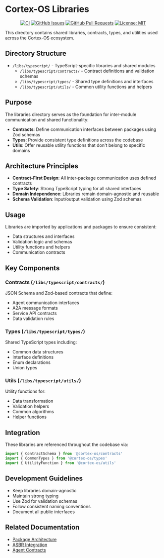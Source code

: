 # Cortex-OS Libraries

<div align="center">

[![CI](https://github.com/cortex-os/cortex-os/actions/workflows/ci.yml/badge.svg)](https://github.com/cortex-os/cortex-os/actions/workflows/ci.yml)
[![GitHub Issues](https://img.shields.io/github/issues/cortex-os/cortex-os)](https://github.com/cortex-os/cortex-os/issues)
[![GitHub Pull Requests](https://img.shields.io/github/issues-pr/cortex-os/cortex-os)](https://github.com/cortex-os/cortex-os/pulls)
[![License: MIT](https://img.shields.io/badge/License-MIT-yellow.svg)](https://opensource.org/licenses/MIT)

</div>

This directory contains shared libraries, contracts, types, and utilities used across the Cortex-OS ecosystem.

## Directory Structure

- `/libs/typescript/` - TypeScript-specific libraries and shared modules
  - `/libs/typescript/contracts/` - Contract definitions and validation schemas
  - `/libs/typescript/types/` - Shared type definitions and interfaces
  - `/libs/typescript/utils/` - Common utility functions and helpers

## Purpose

The libraries directory serves as the foundation for inter-module communication and shared functionality:

- **Contracts**: Define communication interfaces between packages using Zod schemas
- **Types**: Provide consistent type definitions across the codebase
- **Utils**: Offer reusable utility functions that don't belong to specific domains

## Architecture Principles

- **Contract-First Design**: All inter-package communication uses defined contracts
- **Type Safety**: Strong TypeScript typing for all shared interfaces
- **Domain Independence**: Libraries remain domain-agnostic and reusable
- **Schema Validation**: Input/output validation using Zod schemas

## Usage

Libraries are imported by applications and packages to ensure consistent:

- Data structures and interfaces
- Validation logic and schemas
- Utility functions and helpers
- Communication contracts

## Key Components

### Contracts (`/libs/typescript/contracts/`)

JSON Schema and Zod-based contracts that define:

- Agent communication interfaces
- A2A message formats
- Service API contracts
- Data validation rules

### Types (`/libs/typescript/types/`)

Shared TypeScript types including:

- Common data structures
- Interface definitions
- Enum declarations
- Union types

### Utils (`/libs/typescript/utils/`)

Utility functions for:

- Data transformation
- Validation helpers
- Common algorithms
- Helper functions

## Integration

These libraries are referenced throughout the codebase via:

```typescript
import { ContractSchema } from '@cortex-os/contracts'
import { CommonTypes } from '@cortex-os/types'
import { UtilityFunction } from '@cortex-os/utils'
```

## Development Guidelines

- Keep libraries domain-agnostic
- Maintain strong typing
- Use Zod for validation schemas
- Follow consistent naming conventions
- Document all public interfaces

## Related Documentation

- [Package Architecture](/packages/README.md)
- [ASBR Integration](/.github/copilot-instructions.md)
- [Agent Contracts](/../AGENTS.md)
